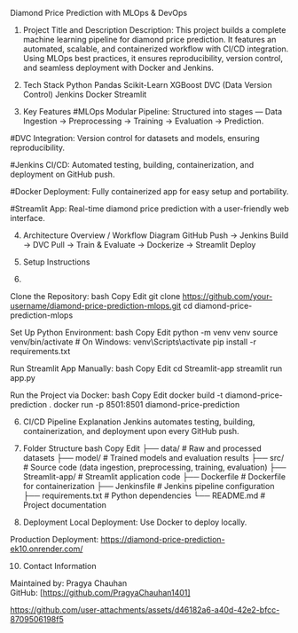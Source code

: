 Diamond Price Prediction with MLOps & DevOps
1. Project Title and Description
Description:
This project builds a complete machine learning pipeline for diamond price prediction. It features an automated, scalable, and containerized workflow with CI/CD integration. Using MLOps best practices, it ensures reproducibility, version control, and seamless deployment with Docker and Jenkins.

2. Tech Stack
Python
Pandas
Scikit-Learn
XGBoost
DVC (Data Version Control)
Jenkins
Docker
Streamlit

3. Key Features
#MLOps Modular Pipeline: Structured into stages — Data Ingestion → Preprocessing → Training → Evaluation → Prediction.

#DVC Integration: Version control for datasets and models, ensuring reproducibility.

#Jenkins CI/CD: Automated testing, building, containerization, and deployment on GitHub push.

#Docker Deployment: Fully containerized app for easy setup and portability.

#Streamlit App: Real-time diamond price prediction with a user-friendly web interface.

4. Architecture Overview / Workflow Diagram
   GitHub Push → Jenkins Build → DVC Pull → Train & Evaluate → Dockerize → Streamlit Deploy

6. Setup Instructions
7. 
Clone the Repository:
bash
Copy
Edit
git clone https://github.com/your-username/diamond-price-prediction-mlops.git
cd diamond-price-prediction-mlops

Set Up Python Environment:
bash
Copy
Edit
python -m venv venv
source venv/bin/activate   # On Windows: venv\Scripts\activate
pip install -r requirements.txt

Run Streamlit App Manually:
bash
Copy
Edit
cd Streamlit-app
streamlit run app.py

Run the Project via Docker:
bash
Copy
Edit
docker build -t diamond-price-prediction .
docker run -p 8501:8501 diamond-price-prediction

6. CI/CD Pipeline Explanation
Jenkins automates testing, building, containerization, and deployment upon every GitHub push.

7. Folder Structure
bash
Copy
Edit
├── data/            # Raw and processed datasets
├── model/           # Trained models and evaluation results
├── src/             # Source code (data ingestion, preprocessing, training, evaluation)
├── Streamlit-app/   # Streamlit application code
├── Dockerfile       # Dockerfile for containerization
├── Jenkinsfile      # Jenkins pipeline configuration
├── requirements.txt # Python dependencies
└── README.md        # Project documentation
8. Deployment
Local Deployment: Use Docker to deploy locally.

Production Deployment: https://diamond-price-prediction-ek10.onrender.com/


10. Contact Information

Maintained by: Pragya Chauhan  
GitHub: [https://github.com/PragyaChauhan1401]


https://github.com/user-attachments/assets/d46182a6-a40d-42e2-bfcc-8709506198f5


